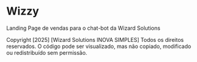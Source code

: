 # Wizzy
Landing Page de vendas para o chat-bot da Wizard Solutions

Copyright [2025] [Wizard Solutions INOVA SIMPLES]
Todos os direitos reservados. O código pode ser visualizado, mas não copiado, modificado ou redistribuído sem permissão.
